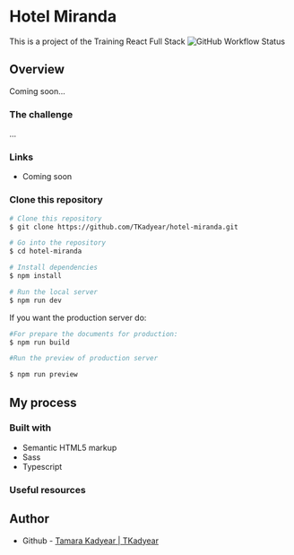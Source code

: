 # Hotel Miranda
This is a project of the Training React Full Stack
![GitHub Workflow Status](https://img.shields.io/github/workflow/status/TKadyear/hotel-miranda/Deploy)
## Overview
Coming soon...
### The challenge
...

### Links

- Coming soon

### Clone this repository
```bash
# Clone this repository
$ git clone https://github.com/TKadyear/hotel-miranda.git

# Go into the repository
$ cd hotel-miranda

# Install dependencies
$ npm install

# Run the local server
$ npm run dev
```

If you want the production server do:
```bash
#For prepare the documents for production:
$ npm run build

#Run the preview of production server

$ npm run preview
```


## My process

### Built with

- Semantic HTML5 markup
- Sass
- Typescript


### Useful resources


## Author
- Github - [Tamara Kadyear | TKadyear](https://github.com/TKadyear)
